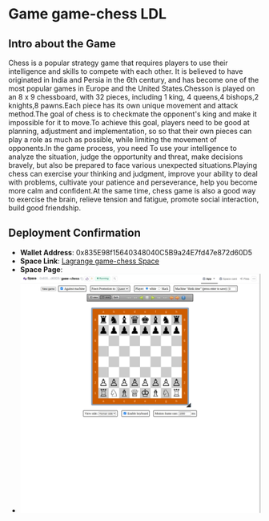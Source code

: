 # Game game-chess LDL

## Intro about the Game
Chess is a popular strategy game that requires players to use their intelligence and skills to compete with each other. It is believed to have originated in India and Persia in the 6th century, and has become one of the most popular games in Europe and the United States.Chesson is played on an 8 x 9 chessboard, with 32 pieces, including 1 king, 4 queens,4 bishops,2 knights,8 pawns.Each piece has its own unique movement and attack method.The goal of chess is to checkmate the opponent's king and make it impossible for it to move.To achieve this goal, players need to be good at planning, adjustment and implementation, so so that their own pieces can play a role as much as possible, while limiting the movement of opponents.In the game process, you need To use your intelligence to analyze the situation, judge the opportunity and threat, make decisions bravely, but also be prepared to face various unexpected situations.Playing chess can exercise your thinking and judgment, improve your ability to deal with problems, cultivate your patience and perseverance, help you become more calm and confident.At the same time, chess game is also a good way to exercise the brain, relieve tension and fatigue, promote social interaction, build good friendship.
## Deployment Confirmation

- **Wallet Address**: 0x835E98f15640348040C5B9a24E7fd47e872d60D5
- **Space Link**: [Lagrange game-chess Space](https://lagrangedao.org/spaces/0x835E98f15640348040C5B9a24E7fd47e872d60D5/game-chess/app)
- **Space Page**:
- ![image](https://github.com/harleyLuke/awesome-swanchain/blob/images/images/game-chess.jpg)

